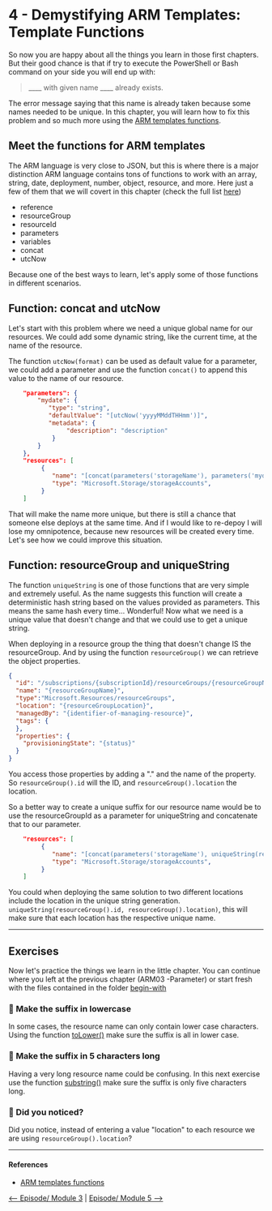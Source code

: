 # 4 - Demystifying ARM Templates: Template Functions

So now you are happy about all the things you learn in those first chapters. But their good chance is that if try to execute the PowerShell or Bash command on your side you will end up with: 

> 
> ____ with given name ____ already exists.
> 

The error message saying that this name is already taken because some names needed to be unique. In this chapter, you will learn how to fix this problem and so much more using the [ARM templates functions](https://docs.microsoft.com/en-us/azure/azure-resource-manager/templates/template-functions?WT.mc_id=learnARM-github-frbouche).

Meet the functions for ARM templates
------------------------------------

The ARM language is very close to JSON, but this is where there is a major distinction ARM language contains tons of functions to work with an array, string, date, deployment, number, object, resource, and more. Here just a few of them that we will covert in this chapter (check the full list [here](https://docs.microsoft.com/en-us/azure/azure-resource-manager/templates/template-functions?WT.mc_id=learnARM-github-frbouche))

- reference
- resourceGroup
- resourceId
- parameters
- variables
- concat
- utcNow


Because one of the best ways to learn, let's apply some of those functions in different scenarios.

Function: concat and utcNow
---------------------------

Let's start with this problem where we need a unique global name for our resources. We could add some dynamic string, like the current time, at the name of the resource.

The function `utcNow(format)` can be used as default value for a parameter, we could add a parameter and use the function `concat()` to append this value to the name of our resource.

```json
    "parameters": {
        "mydate": {
           "type": "string",
           "defaultValue": "[utcNow('yyyyMMddTHHmm')]",
           "metadata": {
                "description": "description"
            }
        }
    },
    "resources": [
         {
            "name": "[concat(parameters('storageName'), parameters('mydate'))]",
            "type": "Microsoft.Storage/storageAccounts",
         }
    ]
```

That will make the name more unique, but there is still a chance that someone else deploys at the same time. And if I would like to re-depoy I will lose my omnipotence, because new resources will be created every time. Let's see how we could improve this situation.

Function: resourceGroup and uniqueString
----------------------------------------

The function `uniqueString` is one of those functions that are very simple and extremely useful. As the name suggests this function will create a deterministic hash string based on the values provided as parameters. This means the same hash every time... Wonderful! Now what we need is a unique value that doesn't change and that we could use to get a unique string.

When deploying in a resource group the thing that doesn't change IS the resourceGroup. And by using the function `resourceGroup()` we can retrieve the object properties. 

```json
{
  "id": "/subscriptions/{subscriptionId}/resourceGroups/{resourceGroupName}",
  "name": "{resourceGroupName}",
  "type":"Microsoft.Resources/resourceGroups",
  "location": "{resourceGroupLocation}",
  "managedBy": "{identifier-of-managing-resource}",
  "tags": {
  },
  "properties": {
    "provisioningState": "{status}"
  }
}
```

You access those properties by adding a "." and the name of the property. So `resourceGroup().id` will the ID, and `resourceGroup().location` the location. 

So a better way to create a unique suffix for our resource name would be to use the resourceGroupId as a parameter for uniqueString and concatenate that to our parameter.

```json
    "resources": [
         {
            "name": "[concat(parameters('storageName'), uniqueString(resourceGroup().id))]",
            "type": "Microsoft.Storage/storageAccounts",
         }
    ]
```

You could when deploying the same solution to two different locations include the location in the unique string generation. `uniqueString(resourceGroup().id, resourceGroup().location)`, this will make sure that each location has the respective unique name.


---

## Exercises

Now let's practice the things we learn in the little chapter. You can continue where you left at the previous chapter (ARM03 -Parameter) or start fresh with the files contained in the folder [begin-with](begin-with/azuredeploy.json)


### 🥖 Make the suffix in lowercase

In some cases, the resource name can only contain lower case characters. Using the function [toLower()](https://docs.microsoft.com/en-us/azure/azure-resource-manager/templates/template-functions-string#tolower?WT.mc_id=learnARM-github-frbouche) make sure the suffix is all in lower case.



### 🥖 Make the suffix in 5 characters long

Having a very long resource name could be confusing. In this next exercise use the function [substring()](https://docs.microsoft.com/en-us/azure/azure-resource-manager/templates/template-functions-string#substring?WT.mc_id=learnARM-github-frbouche) make sure the suffix is only five characters long.


### 👀 Did you noticed?

Did you notice, instead of entering a value "location" to each resource we are using `resourceGroup().location`?

---

#### References

- [ARM templates functions](https://docs.microsoft.com/en-us/azure/azure-resource-manager/templates/template-functions?WT.mc_id=learnARM-github-frbouche)

[<-- Episode/ Module 3](../ARM03/README.md) | [Episode/ Module 5 -->](../ARM05/README.md)
